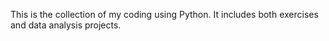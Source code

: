This is the collection of my coding using Python. It includes both exercises and data analysis projects.
